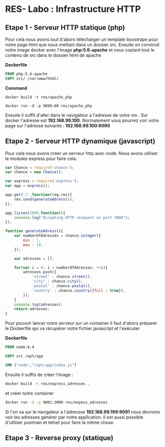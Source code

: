 # RES- Labo : Infrastructure HTTP

## Etape 1 - Serveur HTTP statique (php)

Pour cela nous avons tout d'abors télécharger un template boostrape pour notre page html que nous mettant dans un dossier src. Ensuite on construit notre image docker avec l'image **php:5.6-apache** et nous copiant tout le contenu de src dans le dossier html de apache

**Dockerfile**

````dockerfile
FROM php:5.6-apache
COPY src/ /var/www/html/
````

**Command**

```
docker build -t res/apache_php
```

```
docker run -d -p 9090:80 res/apache_php
```

Ensuite il suffit d'aller dans le navigateur a l'adresse de votre vm . Sur docker l'adresse est **192.168.99.100**. Normalement vous pourrez voir votre page sur l'adresse suivante : **192.168.99.100:9090**

## Etape 2 - Serveur HTTP dynamique (javascript)

Pour cela nous avons créer un serveur http avec node. Nous avons utiliser le modules express pour faire cela.

```javascript
var Chance = require('chance');
var chance = new Chance();

var express = require('express');
var app = express();

app.get('/',function(req,res){
    res.send(generateAdress());
});

app.listen(3000,function(){
    console.log("Accepting HTTP resquest on port 3000");
});

function generateAdress(){
    var numberOfAdresses = chance.integer({
        min : 1,
        max : 10,
    });

    var adresses = [];

    for(var i = 0; i < numberOfAdresses; ++i){
        adresses.push({
            'street' : chance.street(),
            'city' : chance.city(),
            'postal' : chance.postal(),
            'country' : chance.country({full : true}),
        });
    }
    console.log(adresses);
    return adresses;
}
```

Pour pouvoir lancer notre serveur sur un container il faut d'abors préparer le Dockerfile qui va récupérer notre fichier javascript et l'exécuter

**Dockerfile**

```dockerfile
FROM node:4.4

COPY src /opt/app

CMD ["node","/opt/app/index.js"]
```

Ensuite il suffis de créer l'image :

```bash
docker build -t res/express_adresses .
```

et créer notre container

```bash
docker run -d -p 9091:3000 res/expess_adresses
```

Si l'on va sur le navigateur a l'adressse **192.168.99.199:9091** nous devrions voir les adresses générer par notre application. Il est aussi possible d'utiliser postman et telnet pour faire la même chose.

## Etape 3 - Reverse proxy (statique) 

